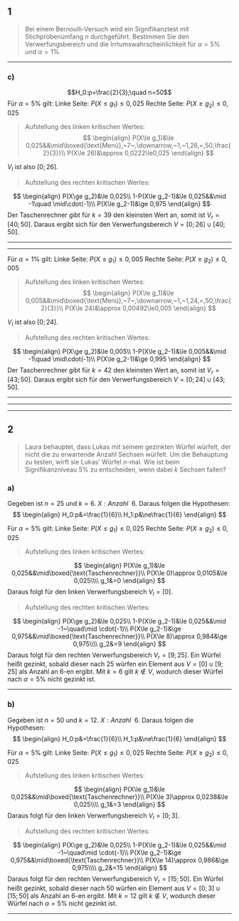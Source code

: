 ## 1
> Bei einem Bernoulli-Versuch wird ein Signifikanztest mit Stichprobenumfang $n$ durchgeführt. Bestimmen Sie den Verwerfungsbereich und die Irrtumswahrscheinlichkeit für $\alpha=5\%$ und $\alpha=1\%$.

---
### c)
$$H_0:p=\frac{2}{3};\quad n=50$$
Für $\alpha=5\%$ gilt:
	Linke Seite: $P(X\le g_1)\le 0,025$
	Rechte Seite: $P(X\ge g_2)\le 0,025$

>Aufstellung des linken kritischen Wertes:
$$
\begin{align}
	P(X\le g_1)&\le 0,025&&\mid\boxed{\text{Menü},~7~,\downarrow,~1,~1,26,=,50,\frac{2}{3}}\\
	P(X\le 26)&\approx 0,0222\le0,025
\end{align}
$$

$V_l$ ist also $\left[0;26\right]$.

>Aufstellung des rechten kritischen Wertes:

$$
\begin{align}
	P(X\ge g_2)&\le 0,025\\
	1-P(X\le g_2-1)&\le 0,025&&\mid -1\quad \mid\cdot(-1)\\
	P(X\le g_2-1)&\ge 0,975
\end{align}
$$
Der Taschenrechner gibt für $k=39$ den kleinsten Wert an, somit ist $V_r=\left[40;50\right]$.
Daraus ergibt sich für den Verwerfungsbereich $V=\left[0;26\right]\cup\left[40;50\right]$.

---
---
Für $\alpha=1\%$ gilt:
	Linke Seite: $P(X\le g_1)\le 0,005$
	Rechte Seite: $P(X\ge g_2)\le 0,005$

>Aufstellung des linken kritischen Wertes:
$$
\begin{align}
	P(X\le g_1)&\le 0,005&&\mid\boxed{\text{Menü},~7~,\downarrow,~1,~1,24,=,50,\frac{2}{3}}\\
	P(X\le 24)&\approx 0,00492\le0,005
\end{align}
$$

$V_l$ ist also $\left[0;24\right]$.

>Aufstellung des rechten kritischen Wertes:

$$
\begin{align}
	P(X\ge g_2)&\le 0,005\\
	1-P(X\le g_2-1)&\le 0,005&&\mid -1\quad \mid\cdot(-1)\\
	P(X\le g_2-1)&\ge 0,995
\end{align}
$$
Der Taschenrechner gibt für $k=42$ den kleinsten Wert an, somit ist $V_r=\left[43;50\right]$.
Daraus ergibt sich für den Verwerfungsbereich $V=\left[0;24\right]\cup\left[43;50\right]$.

---
---
---
## 2
> Laura behauptet, dass Lukas mit seinem gezinkten Würfel würfelt, der nicht die zu erwartende Anzahl Sechsen würfelt. Um die Behauptung zu testen, wirft sie Lukas' Würfel $n$-mal. Wie ist beim Signifikanzniveau $5\%$ zu entscheiden, wenn dabei $k$ Sechsen fallen?

### a)
Gegeben ist $n=25$ und $k=6$.
$X:Anzahl~~ 6$.
Daraus folgen die Hypothesen:
$$
\begin{align}
	H_0:p&=\frac{1}{6}\\
	H_1:p&\ne\frac{1}{6}
\end{align}
$$

Für $\alpha=5\%$ gilt:
	Linke Seite: $P(X\le g_1)\le 0,025$
	Rechte Seite: $P(X\ge g_2)\le 0,025$

>Aufstellung des linken kritischen Wertes:

$$
\begin{align}
	P(X\le g_1)&\le 0,025&&\mid\boxed{\text{Taschenrechner}}\\
	P(X\le 0)\approx 0,0105&\le 0,025\\\\
	g_1&=0
\end{align}
$$
Daraus folgt für den linken Verwerfungsbereich $V_l=\left[0\right]$.

>Aufstellung des rechten kritischen Wertes:

$$
\begin{align}
	P(X\ge g_2)&\le 0,025\\
	1-P(X\le g_2-1)&\le 0,025&&\mid -1~\quad\mid \cdot(-1)\\
	P(X\le g_2-1)&\ge 0,975&&\mid\boxed{\text{Taschenrechner}}\\
	P(X\le 8)\approx 0,984&\ge 0,975\\\\
	g_2&=9
\end{align}
$$
Daraus folgt für den rechten Verwerfungsbereich $V_r=\left[9;25\right]$.
Ein Würfel heißt gezinkt, sobald dieser nach $25$ würfen ein Element aus $V=\left[0\right]\cup\left[9;25\right]$ als Anzahl an $6$-en ergibt.
Mit $k=6$ gilt $k\notin V$, wodurch dieser Würfel nach $\alpha=5\%$ nicht gezinkt ist.

---
### b)
Gegeben ist $n=50$ und $k=12$.
$X:Anzahl~~ 6$.
Daraus folgen die Hypothesen:
$$
\begin{align}
	H_0:p&=\frac{1}{6}\\
	H_1:p&\ne\frac{1}{6}
\end{align}
$$

Für $\alpha=5\%$ gilt:
	Linke Seite: $P(X\le g_1)\le 0,025$
	Rechte Seite: $P(X\ge g_2)\le 0,025$

>Aufstellung des linken kritischen Wertes:

$$
\begin{align}
	P(X\le g_1)&\le 0,025&&\mid\boxed{\text{Taschenrechner}}\\
	P(X\le 3)\approx 0,0238&\le 0,025\\\\
	g_1&=3
\end{align}
$$
Daraus folgt für den linken Verwerfungsbereich $V_l=\left[0;3\right]$.

>Aufstellung des rechten kritischen Wertes:

$$
\begin{align}
	P(X\ge g_2)&\le 0,025\\
	1-P(X\le g_2-1)&\le 0,025&&\mid -1~\quad\mid \cdot(-1)\\
	P(X\le g_2-1)&\ge 0,975&&\mid\boxed{\text{Taschenrechner}}\\
	P(X\le 14)\approx 0,986&\ge 0,975\\\\
	g_2&=15
\end{align}
$$
Daraus folgt für den rechten Verwerfungsbereich $V_r=\left[15;50\right]$.
Ein Würfel heißt gezinkt, sobald dieser nach $50$ würfen ein Element aus $V=\left[0;3\right]\cup\left[15;50\right]$ als Anzahl an $6$-en ergibt.
Mit $k=12$ gilt $k\notin V$, wodurch dieser Würfel nach $\alpha=5\%$ nicht gezinkt ist.

---